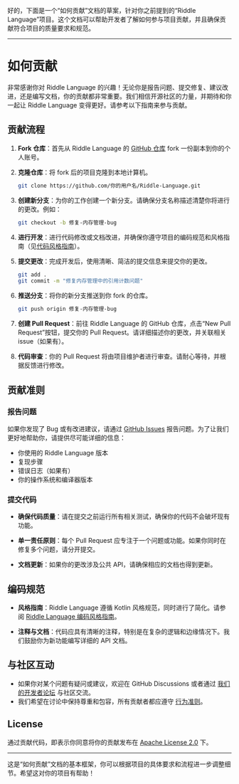 好的，下面是一个“如何贡献”文档的草案，针对你之前提到的“Riddle Language”项目。这个文档可以帮助开发者了解如何参与项目贡献，并且确保贡献符合项目的质量要求和规范。

---

# 如何贡献

非常感谢你对 Riddle Language 的兴趣！无论你是报告问题、提交修复、建议改进，还是编写文档，你的贡献都非常重要。我们相信开源社区的力量，并期待和你一起让
Riddle Language 变得更好。请参考以下指南来参与贡献。

## 贡献流程

1. **Fork 仓库**：首先从 Riddle Language 的 [GitHub 仓库](https://github.com/wangziwenhk/Riddle-Language) fork 一份副本到你的个人账号。

2. **克隆仓库**：将 fork 后的项目克隆到本地计算机。

    ```bash
    git clone https://github.com/你的用户名/Riddle-Language.git
    ```

3. **创建新分支**：为你的工作创建一个新分支。请确保分支名称描述清楚你将进行的更改。例如：

    ```bash
    git checkout -b 修复-内存管理-bug
    ```

4. **进行开发**：进行代码修改或文档改进，并确保你遵守项目的编码规范和风格指南（见[代码风格指南](代码风格链接)）。

5. **提交更改**：完成开发后，使用清晰、简洁的提交信息来提交你的更改。

    ```bash
    git add .
    git commit -m "修复内存管理中的引用计数问题"
    ```

6. **推送分支**：将你的新分支推送到你 fork 的仓库。

    ```bash
    git push origin 修复-内存管理-bug
    ```

7. **创建 Pull Request**：前往 Riddle Language 的 GitHub 仓库，点击“New Pull Request”按钮，提交你的 Pull
   Request。请详细描述你的更改，并关联相关 issue（如果有）。

8. **代码审查**：你的 Pull Request 将由项目维护者进行审查。请耐心等待，并根据反馈进行修改。

## 贡献准则

### 报告问题

如果你发现了 Bug 或有改进建议，请通过 [GitHub Issues](https://github.com/wangziwenhk/Riddle-Language/issues) 报告问题。为了让我们更好地帮助你，请提供尽可能详细的信息：

- 你使用的 Riddle Language 版本
- 复现步骤
- 错误日志（如果有）
- 你的操作系统和编译器版本

### 提交代码

- **确保代码质量**：请在提交之前运行所有相关测试，确保你的代码不会破坏现有功能。

- **单一责任原则**：每个 Pull Request 应专注于一个问题或功能。如果你同时在修复多个问题，请分开提交。

- **文档更新**：如果你的更改涉及公共 API，请确保相应的文档也得到更新。

## 编码规范

- **风格指南**：Riddle Language 遵循 Kotlin 风格规范，同时进行了简化。请参阅 [Riddle Language 编码风格指南](代码风格链接)。

- **注释与文档**：代码应具有清晰的注释，特别是在复杂的逻辑和边缘情况下。我们鼓励你为新功能编写详细的 API 文档。

## 与社区互动

- 如果你对某个问题有疑问或建议，欢迎在 GitHub Discussions 或者通过 [我们的开发者论坛](https://github.com/wangziwenhk/Riddle-Language/discussions) 与社区交流。
- 我们希望在讨论中保持尊重和包容，所有贡献者都应遵守 [行为准则](https://github.com/wangziwenhk/Riddle-Language/blob/main/.github/CODE_OF_CONDUCT.md)。

## License

通过贡献代码，即表示你同意将你的贡献发布在 [Apache License 2.0](https://www.apache.org/licenses/LICENSE-2.0.html) 下。

---

这是“如何贡献”文档的基本框架，你可以根据项目的具体要求和流程进一步调整细节。希望这对你的项目有帮助！
